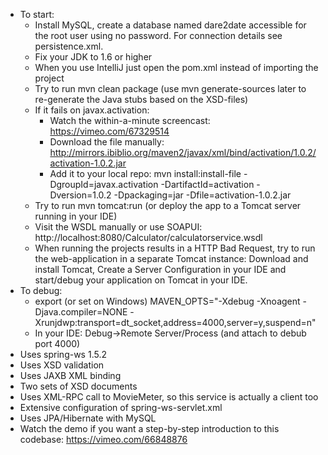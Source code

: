 * To start:
    * Install MySQL, create a database named dare2date accessible for the root user using no password. For connection details see persistence.xml.
	* Fix your JDK to 1.6 or higher
	* When you use IntelliJ just open the pom.xml instead of importing the project
	* Try to run mvn clean package (use mvn generate-sources later to re-generate the Java stubs based on the XSD-files)
	* If it fails on javax.activation: 
		* Watch the within-a-minute screencast: https://vimeo.com/67329514
		* Download the file manually: http://mirrors.ibiblio.org/maven2/javax/xml/bind/activation/1.0.2/activation-1.0.2.jar
		* Add it to your local repo: 
			mvn install:install-file -DgroupId=javax.activation -DartifactId=activation -Dversion=1.0.2 -Dpackaging=jar -Dfile=activation-1.0.2.jar
	* Try to run mvn tomcat:run (or deploy the app to a Tomcat server running in your IDE)
	* Visit the WSDL manually or use SOAPUI: http://localhost:8080/Calculator/calculatorservice.wsdl
	* When running the projects results in a HTTP Bad Request, try to run the web-application in a separate Tomcat instance: Download and install Tomcat, Create a Server Configuration in your IDE and start/debug your application on Tomcat in your IDE.
* To debug: 
	* export (or set on Windows) MAVEN_OPTS="-Xdebug -Xnoagent -Djava.compiler=NONE -Xrunjdwp:transport=dt_socket,address=4000,server=y,suspend=n"
	* In your IDE: Debug->Remote Server/Process (and attach to debub port 4000)
* Uses spring-ws 1.5.2
* Uses XSD validation
* Uses JAXB XML binding
* Two sets of XSD documents
* Uses XML-RPC call to MovieMeter, so this service is actually a client too
* Extensive configuration of spring-ws-servlet.xml
* Uses JPA/Hibernate with MySQL
* Watch the demo if you want a step-by-step introduction to this codebase: https://vimeo.com/66848876
